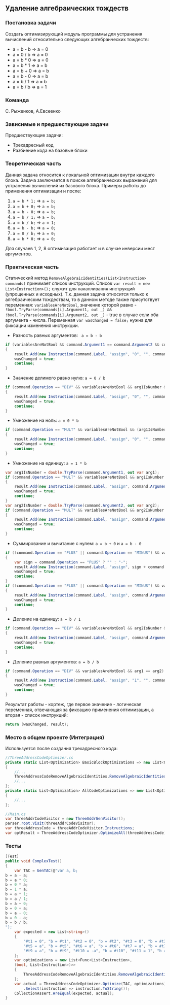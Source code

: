 ## Удаление алгебраических тождеств

### Постановка задачи
Создать оптимизирующий модуль программы для устранения вычислений относительно следующих алгебраических тождеств:
- a = b - b => a = 0
- a = 0 / b => a = 0
- a = b * 0 => a = 0
- a = b * 1 => a = b
- a = b + 0 => a = b
- a = b - 0 => a = b
- a = b / 1 => a = b
- a = b / b => a = 1

### Команда
С. Рыженков, А.Евсеенко

### Зависимые и предшествующие задачи
Предшествующие задачи:

* Трехадресный код
* Разбиение кода на базовые блоки

### Теоретическая часть
Данная задача относится к локальной оптимизации внутри каждого блока. Задача заключается в поиске алгебраических выражений для устранения вычислений из базового блока. 
Примеры работы до применения оптимизации и после: 
1) ```a = b * 1;``` => ```a = b;```
2) ```a = b + 0;``` => ```a = b;```
3) ```a = b - 0;``` => ```a = b;```
4) ```a = b / 1;``` => ```a = b;```
5) ```a = b / b;``` => ```a = 1;```
6) ```a = b - b;``` => ```a = 0;```
7) ```a = 0 / b;``` => ```a = 0;```
8) ```a = b * 0;``` => ```a = 0;```

Для случаев 1, 2, 8 оптимизация работает и в случае инверсии мест аргументов.

### Практическая часть
Статический метод ```RemoveAlgebraicIdentities(List<Instruction> commands)``` принимает список инструкций. 
Список ```var result = new List<Instruction>();``` служит для накапливания инструкций (упрощенных и исходных). Т.к. данная задача относится только к алгебраическим тождествам, то в данном методе также присутствует переменная: ```variablesAreNotBool```, значение которой равно - ```!bool.TryParse(commands[i].Argument1, out _) && !bool.TryParse(commands[i].Argument2, out _)``` - true в случае если оба аргумента - числа.
Переменная ```var wasChanged = false;``` нужна для фиксации изменения инструкции.

- Разность равных аргументов: ``` a = b - b```

```csharp
if (variablesAreNotBool && command.Argument1 == command.Argument2 && command.Operation == "MINUS")
{
    result.Add(new Instruction(command.Label, "assign", "0", "", command.Result));
    wasChanged = true;
    continue;
}
```
- Значение делимого равно нулю: ``` a = 0 / b ```

```csharp
if (command.Operation == "DIV" && variablesAreNotBool && arg1IsNumber && arg1 == 0 && (arg2IsNumber && arg2 != 0 || !arg2IsNumber))
{
    result.Add(new Instruction(command.Label, "assign", "0", "", command.Result));
    wasChanged = true;
    continue;
}
```
- Умножение на ноль: ```a = 0 * b```

```csharp
if (command.Operation == "MULT" && variablesAreNotBool && (arg1IsNumber && arg1 == 0 || arg2IsNumber && arg2 == 0))
{
    result.Add(new Instruction(command.Label, "assign", "0", "", command.Result));
    wasChanged = true;
    continue;
}
```
- Умножение на единицу: ```a = 1 * b```

```csharp
var arg1IsNumber = double.TryParse(command.Argument1, out var arg1);
if (command.Operation == "MULT" && variablesAreNotBool && arg1IsNumber && arg1 == 1)
{
    result.Add(new Instruction(command.Label, "assign", command.Argument2, "", command.Result));
    wasChanged = true;
    continue;
}
var arg2IsNumber = double.TryParse(command.Argument2, out var arg2);
if (command.Operation == "MULT" && variablesAreNotBool && arg2IsNumber && arg2 == 1)
{
    result.Add(new Instruction(command.Label, "assign", command.Argument1, "", command.Result));
    wasChanged = true;
    continue;
}
```
- Суммирование и вычитание с нулем: ```a = b + 0``` и ```a = b - 0```

```csharp
if ((command.Operation == "PLUS" || command.Operation == "MINUS") && variablesAreNotBool && arg1IsNumber && arg1 == 0)
{
    var sign = command.Operation == "PLUS" ? "" : "-";
    result.Add(new Instruction(command.Label, "assign", sign + command.Argument2, "", command.Result));
    wasChanged = true;
    continue;
}
if ((command.Operation == "PLUS" || command.Operation == "MINUS") && variablesAreNotBool && arg2IsNumber && arg2 == 0)
{
    result.Add(new Instruction(command.Label, "assign", command.Argument1, "", command.Result));
    wasChanged = true;
    continue;
}
```
- Деление на единицу: ```a = b / 1```

```csharp
if (command.Operation == "DIV" && variablesAreNotBool && arg2IsNumber && arg2 == 1)
{
    result.Add(new Instruction(command.Label, "assign", command.Argument1, "", command.Result));
    wasChanged = true;
    continue;
}
```
- Деление равных аргументов: ```a = b / b```

```csharp
if (command.Operation == "DIV" && variablesAreNotBool && arg1 == arg2)
{
    result.Add(new Instruction(command.Label, "assign", "1", "", command.Result));
    wasChanged = true;
    continue;
}
```
Результат работы - кортеж, где первое значение - логическая переменная, отвечающая за фиксацию применения оптимизации, а вторая - список инструкций:

```csharp
return (wasChanged, result);
```

### Место в общем проекте (Интеграция)
Используется после создания трехадресного кода: 
```csharp
//ThreeAddressCodeOptimizer.cs
private static List<Optimization> BasicBlockOptimizations => new List<Optimization>()
{
    //...
    ThreeAddressCodeRemoveAlgebraicIdentities.RemoveAlgebraicIdentities,
    //...
};
private static List<Optimization> AllCodeOptimizations => new List<Optimization>
{
    //...
};

//Main.cs
var threeAddrCodeVisitor = new ThreeAddrGenVisitor();
parser.root.Visit(threeAddrCodeVisitor);
var threeAddressCode = threeAddrCodeVisitor.Instructions;
var optResult = ThreeAddressCodeOptimizer.OptimizeAll(threeAddressCode);
```

### Тесты
```csharp
[Test]
public void ComplexTest()
{
    var TAC = GenTAC(@"var a, b;
b = a - a;
b = a * 0;
b = 0 * a;
b = 1 * a;
b = a * 1;
b = a / 1;
b = a + 0;
b = 0 + a;
b = a - 0;
b = 0 - a;
b = b / b;
");
    var expected = new List<string>() 
    {
        "#t1 = 0", "b = #t1", "#t2 = 0", "b = #t2", "#t3 = 0", "b = #t3", "#t4 = a", "b = #t4",
        "#t5 = a", "b = #t5", "#t6 = a", "b = #t6", "#t7 = a", "b = #t7", "#t8 = a", "b = #t8",
        "#t9 = a", "b = #t9", "#t10 = -a", "b = #t10", "#t11 = 1", "b = #t11"
    };
    var optimizations = new List<Func<List<Instruction>, 
    (bool, List<Instruction>)>>
    {
        ThreeAddressCodeRemoveAlgebraicIdentities.RemoveAlgebraicIdentities
    };
    var actual = ThreeAddressCodeOptimizer.Optimize(TAC, optimizations)
        .Select(instruction => instruction.ToString());
    CollectionAssert.AreEqual(expected, actual);
}
```
